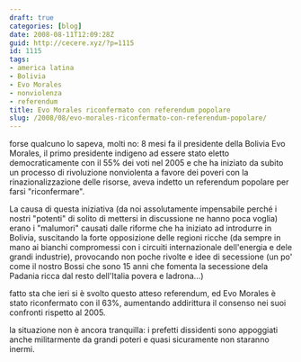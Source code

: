 ```yaml
---
draft: true
categories: [blog]
date: 2008-08-11T12:09:28Z
guid: http://cecere.xyz/?p=1115
id: 1115
tags:
- america latina
- Bolivia
- Evo Morales
- nonviolenza
- referendum
title: Evo Morales riconfermato con referendum popolare
slug: /2008/08/evo-morales-riconfermato-con-referendum-popolare/
---
```


forse qualcuno lo sapeva, molti no: 8 mesi fa il presidente della Bolivia Evo Morales, il primo presidente indigeno ad essere stato eletto democraticamente con il 55% dei voti nel 2005 e che ha iniziato da subito un processo di rivoluzione nonviolenta a favore dei poveri con la rinazionalizzazione delle risorse, aveva indetto un referendum popolare per farsi "riconfermare".

La causa di questa iniziativa (da noi assolutamente impensabile perché i nostri "potenti" di solito di mettersi in discussione ne hanno poca voglia) erano i "malumori" causati dalle riforme che ha iniziato ad introdurre in Bolivia, suscitando la forte opposizione delle regioni ricche (da sempre in mano ai bianchi compromessi con i circuiti internazionale dell'energia e dele grandi industrie), provocando non poche rivolte e idee di secessione (un po' come il nostro Bossi che sono 15 anni che fomenta la secessione dela Padania ricca dal resto dell'Italia povera e ladrona…)

fatto sta che ieri si è svolto questo atteso referendum, ed Evo Morales è stato riconfermato con il 63%, aumentando addirittura il consenso nei suoi confronti rispetto al 2005.

la situazione non è ancora tranquilla: i prefetti dissidenti sono appoggiati anche militarmente da grandi poteri e quasi sicuramente non staranno inermi.